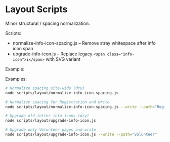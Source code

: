 # Layout Scripts

Minor structural / spacing normalization.

Scripts:

- normalize-info-icon-spacing.js – Remove stray whitespace after info icon span
- upgrade-info-icon.js – Replace legacy `<span class="info-icon">i</span>` with SVG variant

Example:

Examples:

```bash
# Normalize spacing site-wide (dry)
node scripts/layout/normalize-info-icon-spacing.js

# Normalize spacing for Registration and write
node scripts/layout/normalize-info-icon-spacing.js --write --path="Registration"

# Upgrade old letter info icons (dry)
node scripts/layout/upgrade-info-icon.js

# Upgrade only Volunteer pages and write
node scripts/layout/upgrade-info-icon.js --write --path="Volunteer"
```
